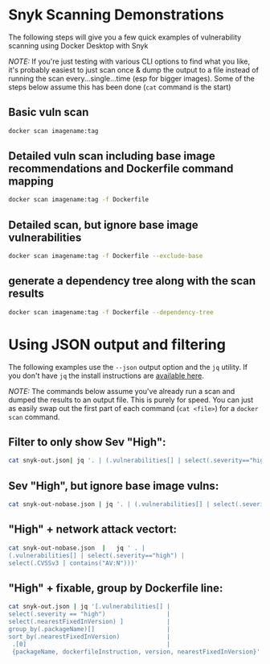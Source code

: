 # Snyk Scanning Demonstrations
The following steps will give you a few quick examples of vulnerability scanning using Docker Desktop with Snyk

_NOTE:_ If you're just testing with various CLI options to find what you like, it's probably easiest to just scan once & dump the output to a file instead of running the scan every...single...time (esp for bigger images). Some of the steps below assume this has been done (`cat` command is the start)

## Basic vuln scan
```sh
docker scan imagename:tag
```

## Detailed vuln scan including base image recommendations and Dockerfile command mapping
```sh
docker scan imagename:tag -f Dockerfile
```

## Detailed scan, but ignore base image vulnerabilities
```sh
docker scan imagename:tag -f Dockerfile --exclude-base
```

## generate a dependency tree along with the scan results
```sh
docker scan imagename:tag -f Dockerfile --dependency-tree
```

# Using JSON output and filtering
The following examples use the `--json` output option and the `jq` utility. If you don't have `jq` the  install instructions are [available here](https://stedolan.github.io/jq/download/).

_NOTE:_ The commands below assume you've already run a scan and dumped the results to an output file. This is purely for speed. You can just as easily swap out the first part of each command (`cat <file>`) for a `docker scan` command.

## Filter to only show Sev "High":
```sh
cat snyk-out.json| jq '. | (.vulnerabilities[] | select(.severity=="high"))'
```

## Sev "High", but ignore base image vulns:
```sh
cat snyk-out-nobase.json | jq '. | (.vulnerabilities[] | select(.severity=="high"))'
```

## "High" + network attack vectort:
```sh
cat snyk-out-nobase.json  |   jq ' . | 
(.vulnerabilities[] | select(.severity=="high") | 
select(.CVSSv3 | contains("AV:N")))'
```

## "High" + fixable, group by Dockerfile line:
```sh
cat snyk-out.json | jq '[.vulnerabilities[] |
select(.severity == "high")                 | 
select(.nearestFixedInVersion) ]            | 
group_by(.packageName)[]                    | 
sort_by(.nearestFixedInVersion)             |
 .[0]                                       | 
 {packageName, dockerfileInstruction, version, nearestFixedInVersion}' 
```
